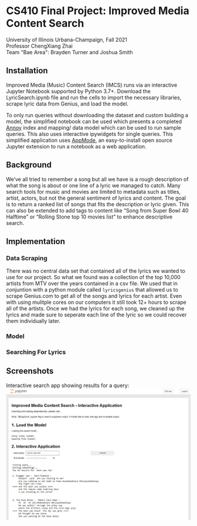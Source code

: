 # CS410 Final Project: Improved Media Content Search
University of Illinois Urbana-Champaign, Fall 2021  
Professor ChengXiang Zhai  
Team "Bae Area": Brayden Turner and Joshua Smith

## Installation
Improved Media (Music) Content Search (IMCS) runs via an interactive Jupyter Notebook supported by Python 3.7+. Download the LyricSearch.ipynb file and run the cells to import the necessary libraries, scrape lyric data from Genius, and load the model.

To only run queries without downloading the dataset and custom building a model, the simplified notebook can be used which presents a completed [Annoy](https://github.com/spotify/annoy) index and mapping/ data model which can be used to run sample queries. This also uses interactive ipywidgets for single queries. This simplified application uses [AppMode](https://github.com/oschuett/appmode), an easy-to-install open source Jupyter extension to run a notebook as a web application.

## Background
We’ve all tried to remember a song but all we have is a rough description of what the song is about or one line of a lyric we managed to catch. Many search tools for music and movies are limited to metadata such as titles, artist, actors, but not the general sentiment of lyrics and content. The goal is to return a ranked list of songs that fits the description or lyric given. This can also be extended to add tags to content like “Song from Super Bowl 40 Halftime” or “Rolling Stone top 10 movies list” to enhance descriptive search.

## Implementation
### Data Scraping
There was no central data set that contained all of the lyrics we wanted to use for our project. So what we found was a collection of the top 10,000 artists from MTV over the years contained in a csv file. We used that in conjuntion with a python module called `lyricsgenius` that allowed us to scrape Genius.com to get all of the songs and lyrics for each artist. Even with using mulitple cores on our computers it still took 12+ hours to scrape all of the artists. Once we had the lyrics for each song, we cleaned up the lyrics and made sure to seperate each line of the lyric so we could recover them individually later.

### Model


### Searching For Lyrics

## Screenshots
Interactive search app showing results for a query:
![interactive search example](https://github.com/braydenturner/CourseProject/blob/main/screenshots/interactive1.JPG)

